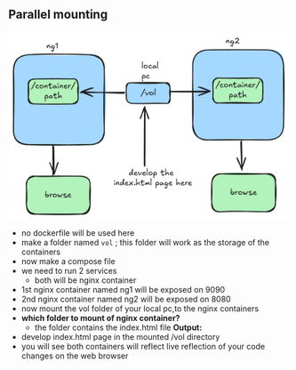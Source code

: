 
## Parallel mounting  
![enter image description here](./../assets/c1t2.png)
- no dockerfile will be used here
- make a folder named `vol` ; this folder will work as the storage of the containers 
- now make a compose file
- we need to run 2 services
	- both will be nginx container
- 1st nginx container named ng1 will be exposed on 9090
- 2nd nginx container named ng2 will be exposed on 8080
- now mount the vol folder of your local pc,to the nginx containers
- **which folder to mount of nginx container?**
	- the folder contains the index.html file
**Output:**
- develop index.html page in the mounted /vol directory
- you will see both containers will reflect live reflection of your code changes on the web browser